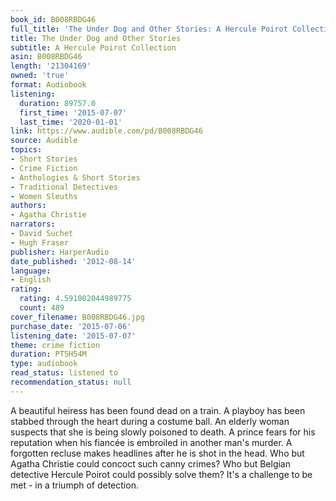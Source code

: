 ```yaml
---
book_id: B008RBDG46
full_title: 'The Under Dog and Other Stories: A Hercule Poirot Collection'
title: The Under Dog and Other Stories
subtitle: A Hercule Poirot Collection
asin: B008RBDG46
length: '21304169'
owned: 'true'
format: Audiobook
listening:
  duration: 89757.0
  first_time: '2015-07-07'
  last_time: '2020-01-01'
link: https://www.audible.com/pd/B008RBDG46
source: Audible
topics:
- Short Stories
- Crime Fiction
- Anthologies & Short Stories
- Traditional Detectives
- Women Sleuths
authors:
- Agatha Christie
narrators:
- David Suchet
- Hugh Fraser
publisher: HarperAudio
date_published: '2012-08-14'
language:
- English
rating:
  rating: 4.591002044989775
  count: 489
cover_filename: B008RBDG46.jpg
purchase_date: '2015-07-06'
listening_date: '2015-07-07'
theme: crime fiction
duration: PT5H54M
type: audiobook
read_status: listened to
recommendation_status: null
---
```

A beautiful heiress has been found dead on a train. A playboy has been stabbed through the heart during a costume ball. An elderly woman suspects that she is being slowly poisoned to death. A prince fears for his reputation when his fiancée is embroiled in another man's murder. A forgotten recluse makes headlines after he is shot in the head.
Who but Agatha Christie could concoct such canny crimes? Who but Belgian detective Hercule Poirot could possibly solve them? It's a challenge to be met - in a triumph of detection.
